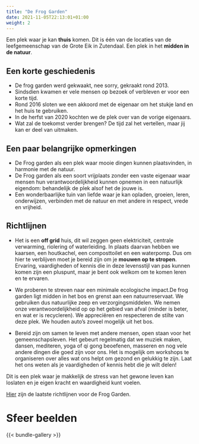 ```yaml
---
title: "De Frog Garden"
date: 2021-11-05T22:13:01+01:00
weight: 2
---
```


Een plek waar je kan **thuis** komen. Dit is één van de locaties van de
leefgemeenschap van de Grote Eik in Zutendaal. Een plek in het **midden in de
natuur**.
<!--more-->


## Een korte geschiedenis

- De frog garden werd gekwaakt, nee sorry, gekraakt rond 2013.
- Sindsdien kwamen er vele mensen op bezoek of verbleven er voor een korte tijd.
- Rond 2016 sloten we een akkoord met de eigenaar om het stukje land en het huis te gebruiken.
- In de herfst van 2020 kochten we de plek over van de vorige eigenaars.
- Wat zal de toekomst verder brengen? De tijd zal het vertellen, maar jij kan er deel van uitmaken.


## Een paar belangrijke opmerkingen

- De Frog garden als een plek waar mooie dingen kunnen plaatsvinden, in harmonie met de natuur.
- De Frog garden als een soort vrijplaats zonder een vaste eigenaar waar
  mensen hun verantwoordelijkheid kunnen opnemen in een natuurlijk eigendom:
  behandelijk de plek alsof het de jouwe is.
- Een wonderbaarlijke tuin van liefde waar je kan opladen, groeien, leren, onderwijzen,
  verbinden met de natuur en met andere in respect, vrede en vrijheid.

## Richtlijnen

- Het is een **off grid** huis, dit wil zeggen geen elektriciteit, centrale
  verwarming, riolering of waterleiding. In plaats daarvan hebben we kaarsen,
  een houtkachel, een composttoilet en een waterpomp. Dus om hier te verblijven
  moet je bereid zijn om je **mouwen op te stropen**. Ervaring, vaardigheden of
  kennis die in deze levensstijl van pas kunnen komen zijn een pluspunt, maar je
  bent ook welkom om te komen leren en te ervaren.

- We proberen te streven naar een minimale ecologische impact.De frog garden
  ligt midden in het bos en grenst aan een natuurreservaat. We gebruiken dus
  natuurlijke zeep en verzorgingsmiddelen. We nemen onze verantwoordelijkheid
  op op het gebied van afval (minder is beter, en wat er is recycleren). We
  appreciëren en respecteren de stilte van deze plek. We houden auto’s zoveel
  mogelijk uit het bos.

- Bereid zijn om samen te leven met andere mensen, open staan voor het
  gemeenschapsleven. Het gebeurt regelmatig dat we muziek maken, dansen,
  mediteren, yoga of qi gong beoefenen, masseren en nog vele andere dingen die
  goed zijn voor ons. Het is mogelijk om workshops te organiseren over alles
  wat ons helpt om gezond en gelukkig te zijn. Laat het ons weten als je
  vaardigheden of kennis hebt die je wilt delen!

Dit is een plek waar je makkelijk de stress van het gewone leven kan
loslaten en je eigen kracht en waardigheid kunt voelen.

[Hier](/documents/frog-garden-guidelines.pdf) zijn de laatste richtlijnen voor de Frog Garden.

# Sfeer beelden

{{< bundle-gallery >}}
